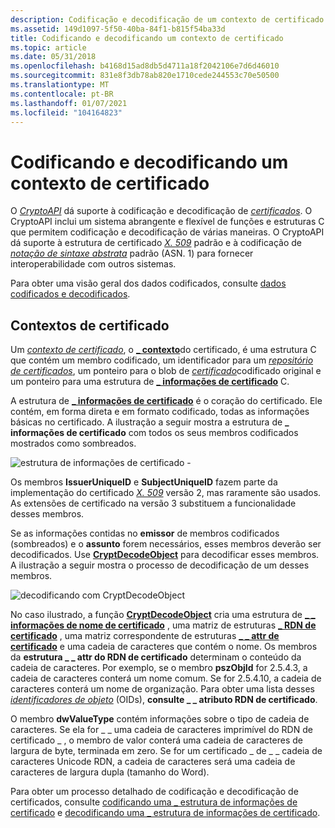 ```yaml
---
description: Codificação e decodificação de um contexto de certificado usando o CryptoAPI.
ms.assetid: 149d1097-5f50-40ba-84f1-b815f54ba33d
title: Codificando e decodificando um contexto de certificado
ms.topic: article
ms.date: 05/31/2018
ms.openlocfilehash: b4168d15ad8db5d4711a18f2042106e7d6d46010
ms.sourcegitcommit: 831e8f3db78ab820e1710cede244553c70e50500
ms.translationtype: MT
ms.contentlocale: pt-BR
ms.lasthandoff: 01/07/2021
ms.locfileid: "104164823"
---
```

# <a name="encoding-and-decoding-a-certificate-context"></a>Codificando e decodificando um contexto de certificado

O [*CryptoAPI*](../secgloss/c-gly.md) dá suporte à codificação e decodificação de [*certificados*](../secgloss/c-gly.md). O CryptoAPI inclui um sistema abrangente e flexível de funções e estruturas C que permitem codificação e decodificação de várias maneiras. O CryptoAPI dá suporte à estrutura de certificado [*X. 509*](../secgloss/x-gly.md) padrão e à codificação de [*notação de sintaxe abstrata*](../secgloss/a-gly.md) padrão (ASN. 1) para fornecer interoperabilidade com outros sistemas.

Para obter uma visão geral dos dados codificados, consulte [dados codificados e decodificados](encoded-and-decoded-data.md).

## <a name="certificate-contexts"></a>Contextos de certificado

Um [*contexto de certificado*](../secgloss/c-gly.md), o [**\_ contexto**](/windows/desktop/api/Wincrypt/ns-wincrypt-cert_context)do certificado, é uma estrutura C que contém um membro codificado, um identificador para um [*repositório de certificados*](../secgloss/c-gly.md), um ponteiro para o blob de [*certificado*](../secgloss/c-gly.md)codificado original e um ponteiro para uma estrutura de [**\_ informações de certificado**](/windows/desktop/api/Wincrypt/ns-wincrypt-cert_info) C.

A estrutura de [**\_ informações de certificado**](/windows/desktop/api/Wincrypt/ns-wincrypt-cert_info) é o coração do certificado. Ele contém, em forma direta e em formato codificado, todas as informações básicas no certificado. A ilustração a seguir mostra a estrutura de **\_ informações de certificado** com todos os seus membros codificados mostrados como sombreados.

![estrutura de informações de certificado \-](images/certinf2.png)

Os membros **IssuerUniqueID** e **SubjectUniqueID** fazem parte da implementação do certificado [*X. 509*](../secgloss/x-gly.md) versão 2, mas raramente são usados. As extensões de certificado na versão 3 substituem a funcionalidade desses membros.

Se as informações contidas no **emissor** de membros codificados (sombreados) e o **assunto** forem necessários, esses membros deverão ser decodificados. Use [**CryptDecodeObject**](/windows/desktop/api/Wincrypt/nf-wincrypt-cryptdecodeobject) para decodificar esses membros. A ilustração a seguir mostra o processo de decodificação de um desses membros.

![decodificando com CryptDecodeObject](images/infoflow.png)

No caso ilustrado, a função [**CryptDecodeObject**](/windows/desktop/api/Wincrypt/nf-wincrypt-cryptdecodeobject) cria uma estrutura de [**\_ \_ informações de nome de certificado**](/windows/desktop/api/Wincrypt/ns-wincrypt-cert_name_info) , uma matriz de estruturas [**\_ RDN de certificado**](/windows/desktop/api/Wincrypt/ns-wincrypt-cert_rdn) , uma matriz correspondente de estruturas [**\_ \_ attr de certificado**](/windows/desktop/api/Wincrypt/ns-wincrypt-cert_rdn_attr) e uma cadeia de caracteres que contém o nome. Os membros da **estrutura \_ \_ attr do RDN de certificado** determinam o conteúdo da cadeia de caracteres. Por exemplo, se o membro **pszObjId** for 2.5.4.3, a cadeia de caracteres conterá um nome comum. Se for 2.5.4.10, a cadeia de caracteres conterá um nome de organização. Para obter uma lista desses [*identificadores de objeto*](../secgloss/o-gly.md) (OIDs), **consulte \_ \_ atributo RDN de certificado**.

O membro **dwValueType** contém informações sobre o tipo de cadeia de caracteres. Se ela for \_ \_ uma cadeia de caracteres imprimível do RDN de certificado \_ , o membro de valor conterá uma cadeia de caracteres de largura de byte, terminada em zero. Se for um certificado \_ de \_ \_ cadeia de caracteres Unicode RDN, a cadeia de caracteres será uma cadeia de caracteres de largura dupla (tamanho do Word).

Para obter um processo detalhado de codificação e decodificação de certificados, consulte [codificando uma \_ estrutura de informações de certificado](encoding-a-cert-info-structure.md) e [decodificando uma \_ estrutura de informações de certificado](decoding-a-cert-info-structure.md).

 

 
